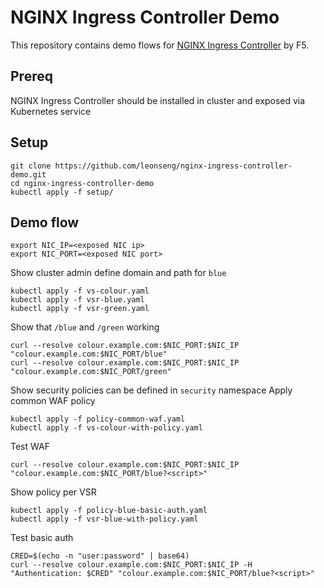 # NGINX Ingress Controller Demo

This repository contains demo flows for [NGINX Ingress Controller](https://github.com/nginxinc/kubernetes-ingress) by F5.

## Prereq

NGINX Ingress Controller should be installed in cluster and exposed via Kubernetes service

## Setup

```
git clone https://github.com/leonseng/nginx-ingress-controller-demo.git
cd nginx-ingress-controller-demo
kubectl apply -f setup/
```

## Demo flow

```
export NIC_IP=<exposed NIC ip>
export NIC_PORT=<exposed NIC port>
```

Show cluster admin define domain and path for `blue`
```
kubectl apply -f vs-colour.yaml
kubectl apply -f vsr-blue.yaml
kubectl apply -f vsr-green.yaml
```

Show that `/blue` and `/green` working
```
curl --resolve colour.example.com:$NIC_PORT:$NIC_IP "colour.example.com:$NIC_PORT/blue"
curl --resolve colour.example.com:$NIC_PORT:$NIC_IP "colour.example.com:$NIC_PORT/green"

```

Show security policies can be defined in `security` namespace
Apply common WAF policy
```
kubectl apply -f policy-common-waf.yaml
kubectl apply -f vs-colour-with-policy.yaml
```

Test WAF
```
curl --resolve colour.example.com:$NIC_PORT:$NIC_IP "colour.example.com:$NIC_PORT/blue?<script>"
```

Show policy per VSR
```
kubectl apply -f policy-blue-basic-auth.yaml
kubectl apply -f vsr-blue-with-policy.yaml
```

Test basic auth
```
CRED=$(echo -n "user:password" | base64)
curl --resolve colour.example.com:$NIC_PORT:$NIC_IP -H "Authentication: $CRED" "colour.example.com:$NIC_PORT/blue?<script>"
```